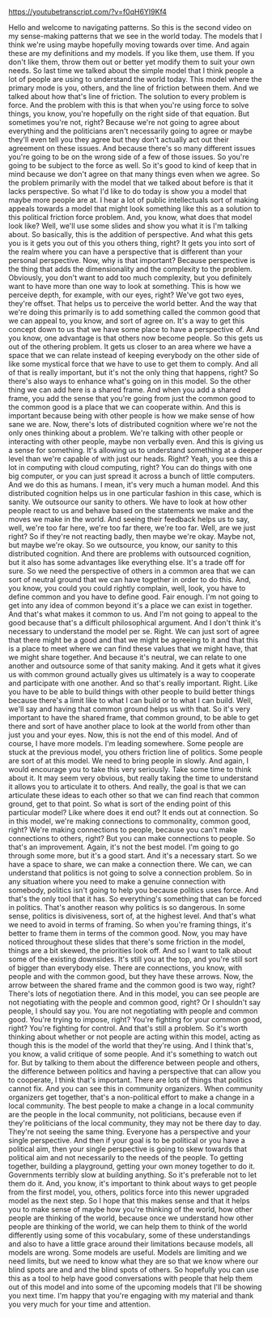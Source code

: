 https://youtubetranscript.com/?v=f0qH6YI9Kf4

 Hello and welcome to navigating patterns. So this is the second video on my sense-making patterns that we see in the world today. The models that I think we're using maybe hopefully moving towards over time. And again these are my definitions and my models. If you like them, use them. If you don't like them, throw them out or better yet modify them to suit your own needs. So last time we talked about the simple model that I think people a lot of people are using to understand the world today. This model where the primary mode is you, others, and the line of friction between them. And we talked about how that's line of friction. The solution to every problem is force. And the problem with this is that when you're using force to solve things, you know, you're hopefully on the right side of that equation. But sometimes you're not, right? Because we're not going to agree about everything and the politicians aren't necessarily going to agree or maybe they'll even tell you they agree but they don't actually act out their agreement on these issues. And because there's so many different issues you're going to be on the wrong side of a few of those issues. So you're going to be subject to the force as well. So it's good to kind of keep that in mind because we don't agree on that many things even when we agree. So the problem primarily with the model that we talked about before is that it lacks perspective. So what I'd like to do today is show you a model that maybe more people are at. I hear a lot of public intellectuals sort of making appeals towards a model that might look something like this as a solution to this political friction force problem. And, you know, what does that model look like? Well, we'll use some slides and show you what it is I'm talking about. So basically, this is the addition of perspective. And what this gets you is it gets you out of this you others thing, right? It gets you into sort of the realm where you can have a perspective that is different than your personal perspective. Now, why is that important? Because perspective is the thing that adds the dimensionality and the complexity to the problem. Obviously, you don't want to add too much complexity, but you definitely want to have more than one way to look at something. This is how we perceive depth, for example, with our eyes, right? We've got two eyes, they're offset. That helps us to perceive the world better. And the way that we're doing this primarily is to add something called the common good that we can appeal to, you know, and sort of agree on. It's a way to get this concept down to us that we have some place to have a perspective of. And you know, one advantage is that others now become people. So this gets us out of the othering problem. It gets us closer to an area where we have a space that we can relate instead of keeping everybody on the other side of like some mystical force that we have to use to get them to comply. And all of that is really important, but it's not the only thing that happens, right? So there's also ways to enhance what's going on in this model. So the other thing we can add here is a shared frame. And when you add a shared frame, you add the sense that you're going from just the common good to the common good is a place that we can cooperate within. And this is important because being with other people is how we make sense of how sane we are. Now, there's lots of distributed cognition where we're not the only ones thinking about a problem. We're talking with other people or interacting with other people, maybe non verbally even. And this is giving us a sense for something. It's allowing us to understand something at a deeper level than we're capable of with just our heads. Right? Yeah, you see this a lot in computing with cloud computing, right? You can do things with one big computer, or you can just spread it across a bunch of little computers. And we do this as humans. I mean, it's very much a human model. And this distributed cognition helps us in one particular fashion in this case, which is sanity. We outsource our sanity to others. We have to look at how other people react to us and behave based on the statements we make and the moves we make in the world. And seeing their feedback helps us to say, well, we're too far here, we're too far there, we're too far. Well, are we just right? So if they're not reacting badly, then maybe we're okay. Maybe not, but maybe we're okay. So we outsource, you know, our sanity to this distributed cognition. And there are problems with outsourced cognition, but it also has some advantages like everything else. It's a trade off for sure. So we need the perspective of others in a common area that we can sort of neutral ground that we can have together in order to do this. And, you know, you could you could rightly complain, well, look, you have to define common and you have to define good. Fair enough. I'm not going to get into any idea of common beyond it's a place we can exist in together. And that's what makes it common to us. And I'm not going to appeal to the good because that's a difficult philosophical argument. And I don't think it's necessary to understand the model per se. Right. We can just sort of agree that there might be a good and that we might be agreeing to it and that this is a place to meet where we can find these values that we might have, that we might share together. And because it's neutral, we can relate to one another and outsource some of that sanity making. And it gets what it gives us with common ground actually gives us ultimately is a way to cooperate and participate with one another. And so that's really important. Right. Like you have to be able to build things with other people to build better things because there's a limit like to what I can build or to what I can build. Well, we'll say and having that common ground helps us with that. So it's very important to have the shared frame, that common ground, to be able to get there and sort of have another place to look at the world from other than just you and your eyes. Now, this is not the end of this model. And of course, I have more models. I'm leading somewhere. Some people are stuck at the previous model, you others friction line of politics. Some people are sort of at this model. We need to bring people in slowly. And again, I would encourage you to take this very seriously. Take some time to think about it. It may seem very obvious, but really taking the time to understand it allows you to articulate it to others. And really, the goal is that we can articulate these ideas to each other so that we can find reach that common ground, get to that point. So what is sort of the ending point of this particular model? Like where does it end out? It ends out at connection. So in this model, we're making connections to commonality, common good, right? We're making connections to people, because you can't make connections to others, right? But you can make connections to people. So that's an improvement. Again, it's not the best model. I'm going to go through some more, but it's a good start. And it's a necessary start. So we have a space to share, we can make a connection there. We can, we can understand that politics is not going to solve a connection problem. So in any situation where you need to make a genuine connection with somebody, politics isn't going to help you because politics uses force. And that's the only tool that it has. So everything's something that can be forced in politics. That's another reason why politics is so dangerous. In some sense, politics is divisiveness, sort of, at the highest level. And that's what we need to avoid in terms of framing. So when you're framing things, it's better to frame them in terms of the common good. Now, you may have noticed throughout these slides that there's some friction in the model, things are a bit skewed, the priorities look off. And so I want to talk about some of the existing downsides. It's still you at the top, and you're still sort of bigger than everybody else. There are connections, you know, with people and with the common good, but they have these arrows. Now, the arrow between the shared frame and the common good is two way, right? There's lots of negotiation there. And in this model, you can see people are not negotiating with the people and common good, right? Or I shouldn't say people, I should say you. You are not negotiating with people and common good. You're trying to impose, right? You're fighting for your common good, right? You're fighting for control. And that's still a problem. So it's worth thinking about whether or not people are acting within this model, acting as though this is the model of the world that they're using. And I think that's, you know, a valid critique of some people. And it's something to watch out for. But by talking to them about the difference between people and others, the difference between politics and having a perspective that can allow you to cooperate, I think that's important. There are lots of things that politics cannot fix. And you can see this in community organizers. When community organizers get together, that's a non-political effort to make a change in a local community. The best people to make a change in a local community are the people in the local community, not politicians, because even if they're politicians of the local community, they may not be there day to day. They're not seeing the same thing. Everyone has a perspective and your single perspective. And then if your goal is to be political or you have a political aim, then your single perspective is going to skew towards that political aim and not necessarily to the needs of the people. To getting together, building a playground, getting your own money together to do it. Governments terribly slow at building anything. So it's preferable not to let them do it. And, you know, it's important to think about ways to get people from the first model, you, others, politics force into this newer upgraded model as the next step. So I hope that this makes sense and that it helps you to make sense of maybe how you're thinking of the world, how other people are thinking of the world, because once we understand how other people are thinking of the world, we can help them to think of the world differently using some of this vocabulary, some of these understandings and also to have a little grace around their limitations because models, all models are wrong. Some models are useful. Models are limiting and we need limits, but we need to know what they are so that we know where our blind spots are and and the blind spots of others. So hopefully you can use this as a tool to help have good conversations with people that help them out of this model and into some of the upcoming models that I'll be showing you next time. I'm happy that you're engaging with my material and thank you very much for your time and attention.